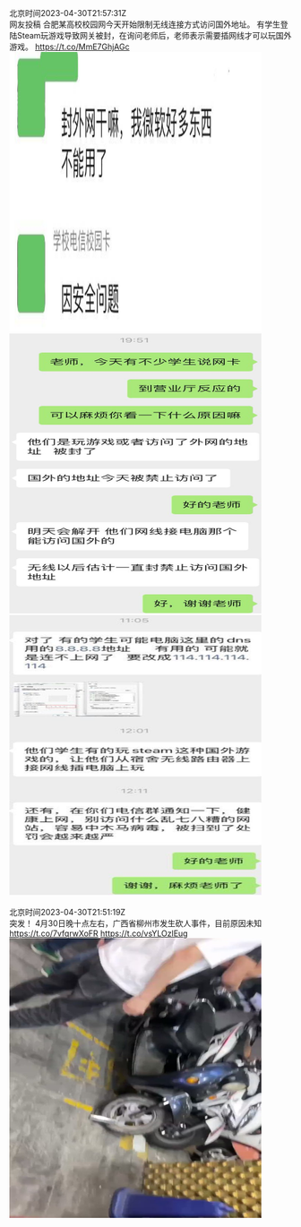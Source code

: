 北京时间2023-04-30T21:57:31Z<br>网友投稿
合肥某高校校园网今天开始限制无线连接方式访问国外地址。
有学生登陆Steam玩游戏导致网关被封，在询问老师后，老师表示需要插网线才可以玩国外游戏。 https://t.co/MmE7GhjAGc<br><img src='/temp/image/2023/v-Month-4/1652673540234125320_0.jpg' width='450' height='500'><img src='/temp/image/2023/v-Month-4/1652673540234125320_1.jpg' width='450' height='500'><img src='/temp/image/2023/v-Month-4/1652673540234125320_2.jpg' width='450' height='500'><br><br>北京时间2023-04-30T21:51:19Z<br>突发！
4月30日晚十点左右，广西省柳州市发生砍人事件，目前原因未知 https://t.co/7vfqrwXoFR https://t.co/vsYLOzlEug<br><img src='/temp/video/2023/v-Month-4/au-Day-30/whyyoutouzhele/1652671979843907586_0.jpg' width='450' height='500'><br><br>